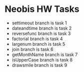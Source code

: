 # Neobis HW Tasks

* settimeout branch is task 1
* dateandtime branch is task 2
* reversefunc branch is task 3
* factorial branch is task 4
* largenum branch is task 5
* join branch is task 6
* getMonthName branch is task 7
* isUpperCase branch is task 8
* drawsmile branch is task 9